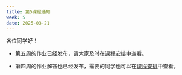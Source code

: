 ```yaml
---
title: 第5课程通知
week: 5
date: 2025-03-21
---
```


各位同学好！

- 第五周的作业已经发布，请大家及时在[课程安排](../schedule)中查看。

- 第四周的作业解答也已经发布，需要的同学也可以在[课程安排](../schedule)中查看。